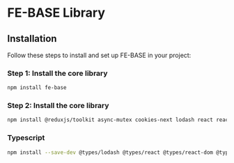 # FE-BASE Library

## Installation

Follow these steps to install and set up FE-BASE in your project:

### Step 1: Install the core library

```bash
npm install fe-base

```

### Step 2: Install the core library

```bash
npm install @reduxjs/toolkit async-mutex cookies-next lodash react react-dom react-redux redux-logger typescript
```

### Typescript

```bash
npm install --save-dev @types/lodash @types/react @types/react-dom @types/redux-logger
```

